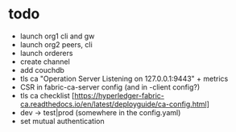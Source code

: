 # todo

* launch org1 cli and gw
* launch org2 peers, cli
* launch orderers
* create channel
* add couchdb
* tls ca "Operation Server Listening on 127.0.0.1:9443" + metrics
* CSR in fabric-ca-server config (and in -client config?)
* tls ca checklist [https://hyperledger-fabric-ca.readthedocs.io/en/latest/deployguide/ca-config.html]
* dev -> test|prod (somewhere in the config.yaml)
* set mutual authentication
